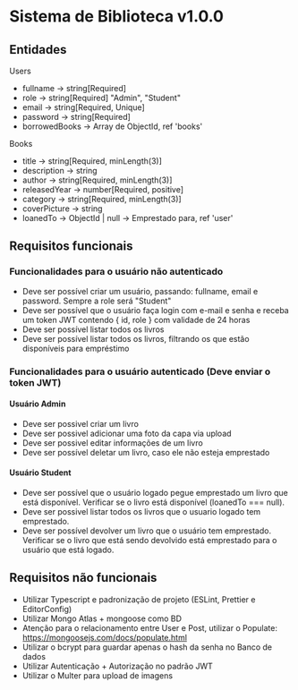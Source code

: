 # Sistema de Biblioteca v1.0.0

## Entidades

Users

- fullname -> string[Required]
- role -> string[Required] "Admin", "Student"
- email -> string[Required, Unique]
- password -> string[Required]
- borrowedBooks -> Array de ObjectId, ref 'books'

Books

- title -> string[Required, minLength(3)]
- description -> string
- author -> string[Required, minLength(3)]
- releasedYear -> number[Required, positive]
- category -> string[Required, minLength(3)]
- coverPicture -> string
- loanedTo -> ObjectId | null -> Emprestado para, ref 'user'

## Requisitos funcionais

### Funcionalidades para o usuário não autenticado

- Deve ser possível criar um usuário, passando: fullname, email e password. Sempre a role será "Student"
- Deve ser possível que o usuário faça login com e-mail e senha e receba um token JWT contendo { id, role } com validade de 24 horas
- Deve ser possível listar todos os livros
- Deve ser possível listar todos os livros, filtrando os que estão disponíveis para empréstimo

### Funcionalidades para o usuário autenticado (Deve enviar o token JWT)

#### Usuário Admin

- Deve ser possivel criar um livro
- Deve ser possivel adicionar uma foto da capa via upload
- Deve ser possivel editar informações de um livro
- Deve ser possível deletar um livro, caso ele não esteja emprestado

#### Usuário Student

- Deve ser possível que o usuário logado pegue emprestado um livro que está disponível. Verificar se o livro está disponível (loanedTo === null).
- Deve ser possivel listar todos os livros que o usuario logado tem emprestado.
- Deve ser possível devolver um livro que o usuário tem emprestado. Verificar se o livro que está sendo devolvido está emprestado para o usuário que está logado.

## Requisitos não funcionais

- Utilizar Typescript e padronização de projeto (ESLint, Prettier e EditorConfig)
- Utilizar Mongo Atlas + mongoose como BD
- Atenção para o relacionamento entre User e Post, utilizar o Populate: https://mongoosejs.com/docs/populate.html
- Utilizar o bcrypt para guardar apenas o hash da senha no Banco de dados
- Utilizar Autenticação + Autorização no padrão JWT
- Utilizar o Multer para upload de imagens

